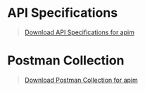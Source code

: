 # API Specifications

<!-- theme: info -->  
> [Download API Specifications for apim ](https://github.com/Fiserv/apim/files/assets/APIM-APISpecs/fts-apim-swagger.zip)


 # Postman Collection

<!-- theme: info -->  
> [Download Postman Collection for apim ](https://github.com/Fiserv/apim/blob/feature/assets/APIM-postman-collection/fts-apim-postman-collection.zip)


